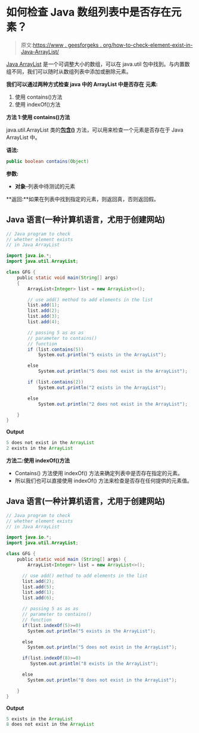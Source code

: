 # 如何检查 Java 数组列表中是否存在元素？

> 原文:[https://www . geesforgeks . org/how-to-check-element-exist-in-Java-ArrayList/](https://www.geeksforgeeks.org/how-to-check-whether-element-exists-in-java-arraylist/)

[Java ArrayList](https://www.geeksforgeeks.org/arraylist-in-java/) 是一个可调整大小的数组，可以在 java.util 包中找到。与内置数组不同，我们可以随时从数组列表中添加或删除元素。

**我们可以通过两种方式检查 java 中的 ArrayList 中是否存在** **元素:**

1.  使用 contains()方法
2.  使用 indexOf()方法

**方法 1:使用 contains()方法**

java.util.ArrayList 类的[**包含()**](https://www.geeksforgeeks.org/arraylist-contains-java/) 方法，可以用来检查一个元素是否存在于 Java ArrayList 中。

**语法:**

```java
public boolean contains(Object)
```

**参数:**

*   **对象**–列表中待测试的元素

**返回:**如果在列表中找到指定的元素，则返回真，否则返回假。

## Java 语言(一种计算机语言，尤用于创建网站)

```java
// Java program to check
// whether element exists
// in Java ArrayList

import java.io.*;
import java.util.ArrayList;

class GFG {
    public static void main(String[] args)
    {
        ArrayList<Integer> list = new ArrayList<>();

        // use add() method to add elements in the list
        list.add(1);
        list.add(2);
        list.add(3);
        list.add(4);

        // passing 5 as as as
        // parameter to contains()
        // function
        if (list.contains(5))
            System.out.println("5 exists in the ArrayList");

        else
            System.out.println("5 does not exist in the ArrayList");

        if (list.contains(2))
            System.out.println("2 exists in the ArrayList");

        else
            System.out.println("2 does not exist in the ArrayList");

    }
}
```

**Output**

```java
5 does not exist in the ArrayList
2 exists in the ArrayList
```

**方法二:使用 indexOf()方法**

*   Contains() 方法使用 indexOf() 方法来确定列表中是否存在指定的元素。
*   所以我们也可以直接使用 indexOf() 方法来检查是否存在任何提供的元素值。

## Java 语言(一种计算机语言，尤用于创建网站)

```java
// Java program to check 
// whether element exists 
// in Java ArrayList

import java.io.*;
import java.util.ArrayList;

class GFG {
    public static void main (String[] args) {
        ArrayList<Integer> list = new ArrayList<>();

      // use add() method to add elements in the list
      list.add(2);
      list.add(5);
      list.add(1);
      list.add(6);

      // passing 5 as as as
      // parameter to contains()
      // function
      if(list.indexOf(5)>=0)
        System.out.println("5 exists in the ArrayList");

      else
        System.out.println("5 does not exist in the ArrayList");

      if(list.indexOf(8)>=0)
         System.out.println("8 exists in the ArrayList");

      else
        System.out.println("8 does not exist in the ArrayList");

    }
}
```

**Output**

```java
5 exists in the ArrayList
8 does not exist in the ArrayList
```